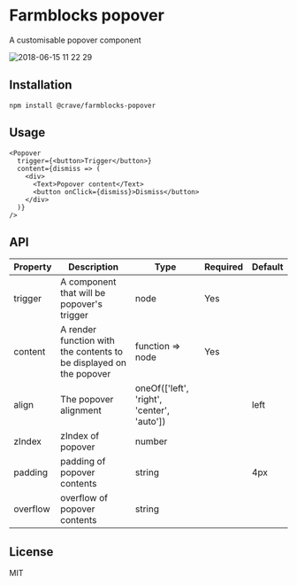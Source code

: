 # Farmblocks popover

A customisable popover component

![2018-06-15 11 22 29](https://user-images.githubusercontent.com/17936244/41473024-777bf420-708e-11e8-9317-c2147449842a.gif)

## Installation

```
npm install @crave/farmblocks-popover
```

## Usage

```
<Popover
  trigger={<button>Trigger</button>}
  content={dismiss => (
    <div>
      <Text>Popover content</Text>
      <button onClick={dismiss}>Dismiss</button>
    </div>
  )}
/>
```

## API

| Property | Description                                                        | Type                                       | Required | Default |
| -------- | ------------------------------------------------------------------ | ------------------------------------------ | -------- | ------- |
| trigger  | A component that will be popover's trigger                         | node                                       | Yes      |         |
| content  | A render function with the contents to be displayed on the popover | function => node                           | Yes      |         |
| align    | The popover alignment                                              | oneOf(['left', 'right', 'center', 'auto']) |          | left    |
| zIndex   | zIndex of popover                                                  | number                                     |          |         |
| padding  | padding of popover contents                                        | string                                     |          | 4px     |
| overflow | overflow of popover contents                                       | string                                     |          |         |

## License

MIT
